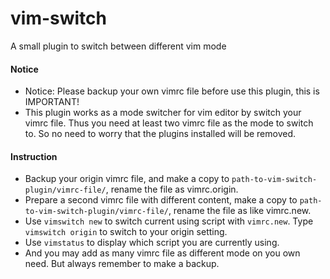 # vim-switch
A small plugin to switch between different vim mode

#### Notice
- Notice: Please backup your own vimrc file before use this plugin, this is IMPORTANT!
- This plugin works as a mode switcher for vim editor by switch your vimrc file. Thus you need at least two vimrc file as the mode to switch to. So no need to worry that the plugins installed will be removed.


#### Instruction
- Backup your origin vimrc file, and make a copy to `path-to-vim-switch-plugin/vimrc-file/`, rename the file as vimrc.origin.
- Prepare a second vimrc file with different content, make a copy to `path-to-vim-switch-plugin/vimrc-file/`, rename the file as like vimrc.new.
- Use `vimswitch new` to switch current using script with `vimrc.new`. Type `vimswitch origin` to switch to your origin setting.
- Use `vimstatus` to display which script you are currently using.
- And you may add as many vimrc file as different mode on you own need. But always remember to make a backup.
